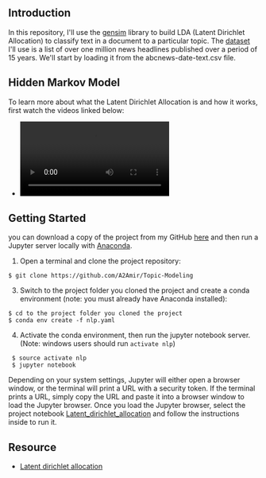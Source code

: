 ## Introduction

In this repository, I'll use the [gensim](https://radimrehurek.com/gensim/) library to build LDA (Latent Dirichlet Allocation) to classify text in a document to a particular topic.
The [dataset](https://github.com/A2Amir/Topic-Modeling/blob/main/abcnews-date-text.csv) I'll use is a list of over one million news headlines published over a period of 15 years. We'll start by loading it from the abcnews-date-text.csv file.

## Hidden Markov Model

To learn more about what the Latent Dirichlet Allocation is and how it works, first watch the videos linked below:

* ![Latent Dirichlet Allocation](/images/LDA.mp4) 

## Getting Started


 you can download a copy of the project from my GitHub [here](https://github.com/A2Amir/Topic-Modeling) and then run a Jupyter server locally with [Anaconda](https://www.anaconda.com/download/).


1. Open a terminal and clone the project repository:
```
$ git clone https://github.com/A2Amir/Topic-Modeling
```

3. Switch to the project folder you cloned the project and create a conda environment (note: you must already have Anaconda installed):
```
$ cd to the project folder you cloned the project
$ conda env create -f nlp.yaml
```

4. Activate the conda environment, then run the jupyter notebook server. (Note: windows users should run `activate nlp`)
```
 $ source activate nlp
 $ jupyter notebook
```

Depending on your system settings, Jupyter will either open a browser window, or the terminal will print a URL with a security token. If the terminal prints a URL, simply copy the URL and paste it into a browser window to load the Jupyter browser. Once you load the Jupyter browser, select the project notebook [Latent_dirichlet_allocation](https://github.com/A2Amir/Topic-Modeling/blob/main/Latent_dirichlet_allocation.ipynb) and follow the instructions inside to run it.

## Resource
* [Latent dirichlet allocation](https://ai.stanford.edu/~ang/papers/jair03-lda.pdf)
